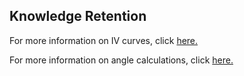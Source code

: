 Knowledge Retention
---


For more information on IV curves, click [here.](IV_Curves.pdf) 

For more information on angle calculations, click [here.](Documents/Angle_Calculations.pdf)